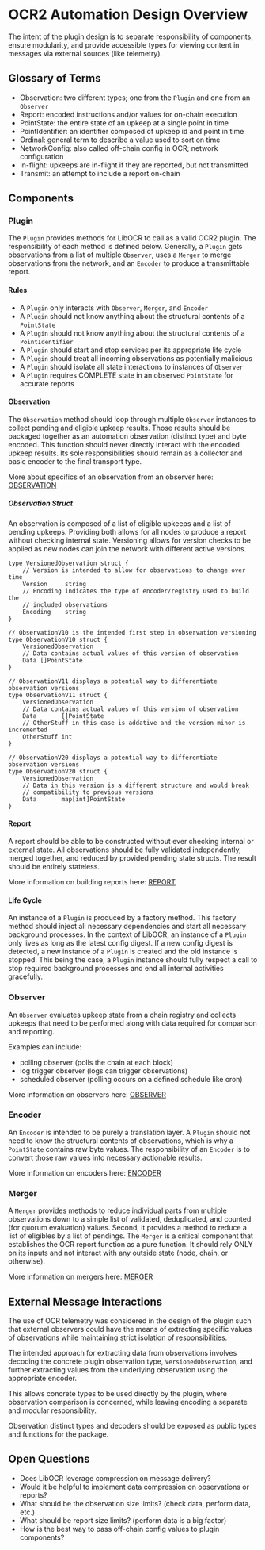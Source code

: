 # OCR2 Automation Design Overview
The intent of the plugin design is to separate responsibility of components,
ensure modularity, and provide accessible types for viewing content in 
messages via external sources (like telemetry).

## Glossary of Terms
- Observation: two different types; one from the `Plugin` and one from an `Observer`
- Report: encoded instructions and/or values for on-chain execution
- PointState: the entire state of an upkeep at a single point in time
- PointIdentifier: an identifier composed of upkeep id and point in time
- Ordinal: general term to describe a value used to sort on time
- NetworkConfig: also called off-chain config in OCR; network configuration
- In-flight: upkeeps are in-flight if they are reported, but not transmitted
- Transmit: an attempt to include a report on-chain

## Components

### Plugin
The `Plugin` provides methods for LibOCR to call as a valid OCR2 plugin. The 
responsibility of each method is defined below. Generally, a `Plugin` gets
observations from a list of multiple `Observer`, uses a `Merger` to merge
observations from the network, and an `Encoder` to produce a transmittable
report.

#### Rules
- A `Plugin` only interacts with `Observer`, `Merger`, and `Encoder`
- A `Plugin` should not know anything about the structural contents of a `PointState`
- A `Plugin` should not know anything about the structural contents of a `PointIdentifier`
- A `Plugin` should start and stop services per its appropriate life cycle
- A `Plugin` should treat all incoming observations as potentially malicious
- A `Plugin` should isolate all state interactions to instances of `Observer`
- A `Plugin` requires COMPLETE state in an observed `PointState` for accurate reports

#### Observation
The `Observation` method should loop through multiple `Observer` instances to
collect pending and eligible upkeep results. Those results should be packaged 
together as an automation observation (distinct type) and byte encoded. This 
function should never directly interact with the encoded upkeep results. Its 
sole responsibilities should remain as a collector and basic encoder to the 
final transport type.

More about specifics of an observation from an observer here:
[OBSERVATION](./OBSERVATION.md)

##### Observation Struct
An observation is composed of a list of eligible upkeeps and a list of pending
upkeeps. Providing both allows for all nodes to produce a report without
checking internal state. Versioning allows for version checks to be applied as
new nodes can join the network with different active versions.

```
type VersionedObservation struct {
    // Version is intended to allow for observations to change over time
    Version     string
    // Encoding indicates the type of encoder/registry used to build the
    // included observations
    Encoding    string
}

// ObservationV10 is the intended first step in observation versioning
type ObservationV10 struct {
    VersionedObservation
    // Data contains actual values of this version of observation
    Data []PointState
}

// ObservationV11 displays a potential way to differentiate observation versions
type ObservationV11 struct {
    VersionedObservation
    // Data contains actual values of this version of observation
    Data       []PointState
    // OtherStuff in this case is addative and the version minor is incremented
    OtherStuff int
}

// ObservationV20 displays a potential way to differentiate observation versions
type ObservationV20 struct {
    VersionedObservation
    // Data in this version is a different structure and would break 
    // compatibility to previous versions
    Data       map[int]PointState
}
```

#### Report
A report should be able to be constructed without ever checking internal or
external state. All observations should be fully validated independently, merged 
together, and reduced by provided pending state structs. The result should be 
entirely stateless.

More information on building reports here: [REPORT](./REPORT.md)

#### Life Cycle
An instance of a `Plugin` is produced by a factory method. This factory method
should inject all necessary dependencies and start all necessary background
processes. In the context of LibOCR, an instance of a `Plugin` only lives as
long as the latest config digest. If a new config digest is detected, a new
instance of a `Plugin` is created and the old instance is stopped. This being
the case, a `Plugin` instance should fully respect a call to stop required
background processes and end all internal activities gracefully.

### Observer
An `Observer` evaluates upkeep state from a chain registry and collects upkeeps
that need to be performed along with data required for comparison and reporting.

Examples can include:
- polling observer (polls the chain at each block)
- log trigger observer (logs can trigger observations)
- scheduled observer (polling occurs on a defined schedule like cron)

More information on observers here: [OBSERVER](./OBSERVER.md)

### Encoder
An `Encoder` is intended to be purely a translation layer. A `Plugin` should not
need to know the structural contents of observations, which is why a 
`PointState` contains raw byte values. The responsibility of an `Encoder` is to
convert those raw values into necessary actionable results.

More information on encoders here: [ENCODER](./ENCODER.md)

### Merger
A `Merger` provides methods to reduce individual parts from multiple observations
down to a simple list of validated, deduplicated, and counted 
(for quorum evaluation) values. Second, it provides a method to reduce a list
of eligibles by a list of pendings. The `Merger` is a critical component that
establishes the OCR report function as a pure function. It should rely ONLY on
its inputs and not interact with any outside state (node, chain, or otherwise).

More information on mergers here: [MERGER](./MERGER.md)

## External Message Interactions
The use of OCR telemetry was considered in the design of the plugin such that
external observers could have the means of extracting specific values of 
observations while maintaining strict isolation of responsibilities.

The intended approach for extracting data from observations involves decoding
the concrete plugin observation type, `VersionedObservation`, and further
extracting values from the underlying observation using the appropriate encoder.

This allows concrete types to be used directly by the plugin, where observation
comparison is concerned, while leaving encoding a separate and modular 
responsibility.

Observation distinct types and decoders should be exposed as public types and
functions for the package.

## Open Questions
- Does LibOCR leverage compression on message delivery?
- Would it be helpful to implement data compression on observations or reports?
- What should be the observation size limits? (check data, perform data, etc.)
- What should be report size limits? (perform data is a big factor)
- How is the best way to pass off-chain config values to plugin components?